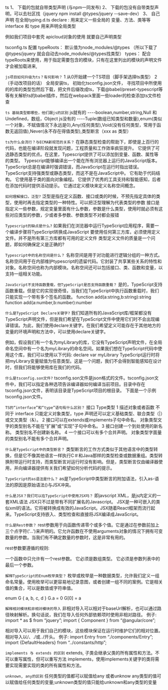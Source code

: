 ts
1、 下载的包就自带类型声明 (与npm一同发布)
2、 下载的包没有自带类型声明，可以去社区找（jquery npm install @types/jquery --save-dev）
3、 自己声明 在全局typing.d.ts
declare : 用来定义一些全局的 变量、方法、类等等 
interface 和 type 用来声明全局类型

例如我们项目中套壳 apicloud对象的使用 就要自己声明类型



tsconfig.ts 配置
typeRoots： 默认值为node_modules/@types （所以下载了@types/jquery 就会自动去node_modules/@types找类型）
types： 配合typeRoots来使用，用于指定需要包含的模块，只有在这里列出的模块的声明文件才会被加载进来,



<!-- 面试 -->
`js项目如何升级为ts？有何影响？`
1 从0开始建一个TS项目（脚手架选择ts类型）
2（手动改项目的话） 全局安装ts， 初始化tsconfig.json文件， 寻找项目中所使用的的库的类型包然后下载，把文件后缀改成ts，下载@babel/preset-typescript等等有关解析ts的babel插件，然后在webpack里面一些loader的检查添加ts文件检查


`ts 基础类型都哪些，他们跟js的区别`
js就有的 ----boolean,number,string,Null 和 Undefined，数组，Object
js没有的 ----Tuple(数组已知类型和数量),enum(类似一个对象，不赋值情况下永远是0),Any(任何类型),Void(没有任何类型，常用于函数无返回值),Never(永不存在得值类型),类型断言（xxx as 类型）


`ts为什么会流行？与ECMA新规范的关系？`
在静态类型检查的帮助下，即使是上百行的代码，也能在编译阶段就发现问题，工程质量和工作效率疯狂提升。
它提供了可选静态类型的优点。在这里，Typescript提供了可以添加到变量、函数、属性等的类型。
Typescript能够编译出一个能在所有浏览器上运行的JavaScript版本。
TypeScript总是在编译时强调错误，而JavaScript在运行时指出错误。
TypeScript支持强类型或静态类型，而这不是在JavaScript中。
它有助于代码结构。
它使用基于类的面向对象编程。
它提供了优秀的工具支持和智能感知，后者在添加代码时提供活动提示。
它通过定义模块来定义名称空间概念。


`如何理解接口，泛型?`
泛型是指在定义函数、接口或类的时候，不预先指定具体的类型，使用时再去指定类型的一种特性。可以把泛型理解为代表类型的参数
接口是指定义一些参数，规定变量里面有什么参数，参数是什么类型，使用时就必须有这些对应类型的参数，少或者多参数、参数类型不对都会报错


`Typescript的缺点是什么?`
如果我们在浏览器中运行TypeScript应用程序，需要一个编译步骤将TypeScript转换成JavaScript
要使用任何第三方库，必须使用定义文件。并不是所有第三方库都有可用的定义文件
类型定义文件的质量是一个问题，即如何确保定义是正确的?


`Typescript中的名称空间是什么？`
名称空间是用于对功能进行逻辑分组的一种方式。名称空间用于在内部维护typescript的遗留代码。它封装了共享某些关系的特性和对象。名称空间也称为内部模块。名称空间还可以包括接口、类、函数和变量，以支持一组相关功能。


`JavaScript不支持函数重载，但TypeScript是否支持函数重载？`
是的，TypeScript支持函数重载。但是它的实现很奇怪，当我们在TypeScript中执行函数重载时，我们只能实现一个带有多个签名的函数。
function add(a:string,b:string):string
function add(a:number,b:number):number

`什么是TypeScript Declare关键字?`
我们知道所有的JavaScript库/框架都没有TypeScript声明文件，但是我们希望在TypeScript文件中使用它们时不会出现编译错误。为此，我们使用declare关键字。在我们希望定义可能存在于其他地方的变量的环境声明和方法中，可以使用declare关键字。

例如，假设我们有一个名为myLibrary的库，它没有TypeScript声明文件，在全局命名空间中有一个名为myLibrary的命名空间。如果我们想在TypeScript代码中使用这个库，我们可以使用以下代码:
declare var myLibrary
TypeScript运行时将把myLibrary变量赋值为任意类型。这是一个问题，我们不会得到智能感知在设计时，但我们将能够使用库在我们的代码。


`什么是tsconfig.son文件?`
tsconfig.son文件是json格式的文件。tsconfig.json文件中，我们可以指定各种选项告诉编译器如何编译当前项目。目录中存在tsconfig.json文件，表明该目录是TypeScript项目的根目录。 下面是一个示例tsconfig.json文件。


`TS的“interface”和“type”语句有什么区别？`
接口	                                                      Type类型
1	描述对象或者函数	                                         不同于 interface 只能定义对象类型，type 声明还可以定义基础类型、联合类型（|）或交叉类型（&）。
2	接口可以在extends或implements子句中命名。	                  对象类型文字的类型别名不能在“扩展”或“实现”子句中命名。
3	接口创建一个到处使用的新名称。	                             类型别名不创建新名称。
4	一个接口可以有多个合并声明。	                              对象类型字面量的类型别名不能有多个合并声明。



`什么是TypeScript中的类型断言？`
类型断言的工作方式类似于其他语言中的类型转换，但是它不像其他语言一样执行C＃和Java那样的类型检查或数据重组。类型转换附带运行时支持，而类型断言对运行时没有影响。但是，类型断言仅由编译器使用，并向编译器提供有关我们希望如何分析代码的提示。

`TypeScript的as语法是什么？`
as是TypeScript中类型断言的附加语法，引入as-语法的原因是原始语法(<type>)与JSX冲突。


`什么是JSX？我们可以在TypeScript中使用JSX吗？`
即javscript XML，是js内定义的一套XML语法
JSX只不过是带有不同扩展名的Javascript。
JSX是一种可嵌入的类似xml的语法。它将被转换成有效的JavaScript。JSX随着React框架而流行起来。TypeScript支持嵌入、类型检查和直接将JSX编译成JavaScript。


`什么是Rest参数？`
rest参数用于向函数传递零个或多个值。它是通过在参数前加上三个点字符(‘…’)来声明的。它允许函数在不使用arguments对象的情况下拥有可变数量的参数。当我们有不确定数量的参数时，这是非常有用的。

rest参数要遵循的规则:

一个函数中只允许有一个rest参数。
它必须是数组类型。
它必须是参数列表中的最后一个参数。


`解释TypeScript的Enum枚举类型？`
枚举或枚举是一种数据类型，允许我们定义一组命名常量。使用枚举可以更容易地记录意图，或者创建一组不同的案例。它是相关值的集合，可以是数值或字符串值。

enum G {
  a,
  b,
  c,
  d
}
G.a = 0
G[0] = a


`解释相对模块和非相对模块的导入`
非相对导入可以相对于baseUrl解析，也可以通过路径映射解析。换句话说，我们在导入任何外部依赖项时使用非相对路径。 例子: import * as $ from “jquery”; import { Component } from “@angular/core”;

相对导入可以用于我们自己的模块，这些模块保证在运行时维护它们的相对位置。相对导入以/、./或../开头。 例子: import Entry from “./components/Entry”; import {DefaultHeaders} from “../constants/http”;


`implements 与 extends 的区别`
extends, 子类会继承父类的所有属性和方法。不可以重写属性，但可以重写方法
implements，使用implements关键字的类将需要实现需要实现的类的所有属性和方法。


`unknown, any的区别`
任何类型的值都可以赋值给any 或者unknow
any类型的值可以赋值给任何类型的变量;unknown类型的值只能给unknown和any类型的变量